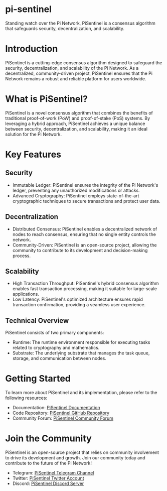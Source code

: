 # pi-sentinel

Standing watch over the Pi Network, PiSentinel is a consensus algorithm that safeguards security, decentralization, and scalability.

# Introduction

PiSentinel is a cutting-edge consensus algorithm designed to safeguard the security, decentralization, and scalability of the Pi Network. As a decentralized, community-driven project, PiSentinel ensures that the Pi Network remains a robust and reliable platform for users worldwide.

# What is PiSentinel?

PiSentinel is a novel consensus algorithm that combines the benefits of traditional proof-of-work (PoW) and proof-of-stake (PoS) systems. By leveraging a hybrid approach, PiSentinel achieves a unique balance between security, decentralization, and scalability, making it an ideal solution for the Pi Network.

# Key Features

## Security

- Immutable Ledger: PiSentinel ensures the integrity of the Pi Network's ledger, preventing any unauthorized modifications or attacks.
- Advanced Cryptography: PiSentinel employs state-of-the-art cryptographic techniques to secure transactions and protect user data.

## Decentralization

- Distributed Consensus: PiSentinel enables a decentralized network of nodes to reach consensus, ensuring that no single entity controls the network.
- Community-Driven: PiSentinel is an open-source project, allowing the community to contribute to its development and decision-making process.

## Scalability

- High Transaction Throughput: PiSentinel's hybrid consensus algorithm enables fast transaction processing, making it suitable for large-scale applications.
- Low Latency: PiSentinel's optimized architecture ensures rapid transaction confirmation, providing a seamless user
experience.

## Technical Overview

PiSentinel consists of two primary components:

- Runtime: The runtime environment responsible for executing tasks related to cryptography and mathematics.
- Substrate: The underlying substrate that manages the task queue, storage, and communication between nodes.

# Getting Started

To learn more about PiSentinel and its implementation, please refer to the following resources:

- Documentation: [PiSentinel Documentation](https://docs.pi-sentinel.io)
- Code Repository: [PiSentinel GitHub Repository](https://github.com/pi-sentinel/pi-sentinel)
- Community Forum: [PiSentinel Community Forum](https://forum.pi-sentinel.io)

# Join the Community

PiSentinel is an open-source project that relies on community involvement to drive its development and growth. Join our community today and contribute to the future of the Pi Network!

- Telegram: [PiSentinel Telegram Channel](https://t.me/pi-sentinel)
- Twitter: [PiSentinel Twitter Account](https://twitter.com/pi_sentinel)
- Discord: [PiSentinel Discord Server](https://discord.gg/pi-sentinel)
